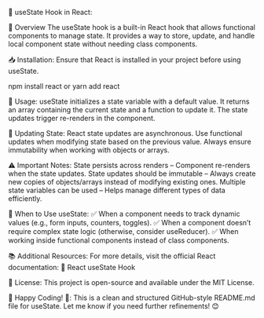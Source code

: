 📌 useState Hook in React:

📖 Overview
The useState hook is a built-in React hook that allows functional components to manage state. It provides a way to store, update, and handle local component state without needing class components.

📥 Installation:
Ensure that React is installed in your project before using useState.

npm install react
or
yarn add react

🚀 Usage:
useState initializes a state variable with a default value.
It returns an array containing the current state and a function to update it.
The state updates trigger re-renders in the component.

🔄 Updating State:
React state updates are asynchronous.
Use functional updates when modifying state based on the previous value.
Always ensure immutability when working with objects or arrays.

⚠️ Important Notes:
State persists across renders – Component re-renders when the state updates.
State updates should be immutable – Always create new copies of objects/arrays instead of modifying existing ones.
Multiple state variables can be used – Helps manage different types of data efficiently.

🎯 When to Use useState:
✅ When a component needs to track dynamic values (e.g., form inputs, counters, toggles).
✅ When a component doesn’t require complex state logic (otherwise, consider useReducer).
✅ When working inside functional components instead of class components.

📚 Additional Resources:
For more details, visit the official React documentation:
🔗 React useState Hook

📝 License:
This project is open-source and available under the MIT License.

🚀 Happy Coding! 🎉:
This is a clean and structured GitHub-style README.md file for useState. Let me know if you need further refinements! 😊
